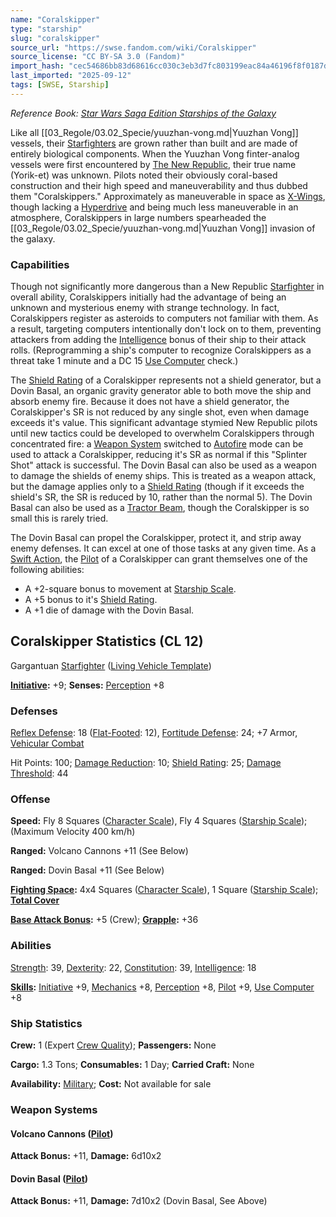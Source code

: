 ```yaml
---
name: "Coralskipper"
type: "starship"
slug: "coralskipper"
source_url: "https://swse.fandom.com/wiki/Coralskipper"
source_license: "CC BY-SA 3.0 (Fandom)"
import_hash: "cec54686bb83d68616cc030c3eb3d7fc803199eac84a46196f8f0187da82cc4c"
last_imported: "2025-09-12"
tags: [SWSE, Starship]
---
```

*Reference Book: [Star Wars Saga Edition Starships of the Galaxy](https://swse.fandom.com/wiki/Star_Wars_Saga_Edition_Starships_of_the_Galaxy)*

Like all [[03_Regole/03.02_Specie/yuuzhan-vong.md|Yuuzhan Vong]] vessels, their [Starfighters](https://swse.fandom.com/wiki/Starfighters) are grown rather than built and are made of entirely biological components. When the Yuuzhan Vong finter-analog vessels were first encountered by [The New Republic](https://swse.fandom.com/wiki/The_New_Republic), their true name (Yorik-et) was unknown. Pilots noted their obviously coral-based construction and their high speed and maneuverability and thus dubbed them "Coralskippers." Approximately as maneuverable in space as [X-Wings](https://swse.fandom.com/wiki/X-Wings), though lacking a [Hyperdrive](https://swse.fandom.com/wiki/Hyperdrive) and being much less maneuverable in an atmosphere, Coralskippers in large numbers spearheaded the [[03_Regole/03.02_Specie/yuuzhan-vong.md|Yuuzhan Vong]] invasion of the galaxy.

### Capabilities
Though not significantly more dangerous than a New Republic [Starfighter](https://swse.fandom.com/wiki/Starfighter) in overall ability, Coralskippers initially had the advantage of being an unknown and mysterious enemy with strange technology. In fact, Coralskippers register as asteroids to computers not familiar with them. As a result, targeting computers intentionally don't lock on to them, preventing attackers from adding the [Intelligence](https://swse.fandom.com/wiki/Intelligence) bonus of their ship to their attack rolls. (Reprogramming a ship's computer to recognize Coralskippers as a threat take 1 minute and a DC 15 [Use Computer](https://swse.fandom.com/wiki/Use_Computer) check.)

The [Shield Rating](https://swse.fandom.com/wiki/Shield_Rating) of a Coralskipper represents not a shield generator, but a Dovin Basal, an organic gravity generator able to both move the ship and absorb enemy fire. Because it does not have a shield generator, the Coralskipper's SR is not reduced by any single shot, even when damage exceeds it's value. This significant advantage stymied New Republic pilots until new tactics could be developed to overwhelm Coralskippers through concentrated fire: a [Weapon System](https://swse.fandom.com/wiki/Weapon_System) switched to [Autofire](https://swse.fandom.com/wiki/Autofire) mode can be used to attack a Coralskipper, reducing it's SR as normal if this "Splinter Shot" attack is successful. The Dovin Basal can also be used as a weapon to damage the shields of enemy ships. This is treated as a weapon attack, but the damage applies only to a [Shield Rating](https://swse.fandom.com/wiki/Shield_Rating) (though if it exceeds the shield's SR, the SR is reduced by 10, rather than the normal 5). The Dovin Basal can also be used as a [Tractor Beam](https://swse.fandom.com/wiki/Tractor_Beam), though the Coralskipper is so small this is rarely tried.

The Dovin Basal can propel the Coralskipper, protect it, and strip away enemy defenses. It can excel at one of those tasks at any given time. As a [Swift Action](https://swse.fandom.com/wiki/Swift_Action), the [Pilot](https://swse.fandom.com/wiki/Pilot_(Vehicle_Combat)) of a Coralskipper can grant themselves one of the following abilities:
- A +2-square bonus to movement at [Starship Scale](https://swse.fandom.com/wiki/Starship_Scale).
- A +5 bonus to it's [Shield Rating](https://swse.fandom.com/wiki/Shield_Rating).
- A +1 die of damage with the Dovin Basal.
## Coralskipper Statistics (CL 12)
Gargantuan [Starfighter](https://swse.fandom.com/wiki/Starfighter) ([Living Vehicle Template](https://swse.fandom.com/wiki/Living_Vehicle_Template))

**[Initiative](https://swse.fandom.com/wiki/Initiative):** +9; **Senses:** [Perception](https://swse.fandom.com/wiki/Perception) +8
### Defenses
[Reflex Defense](https://swse.fandom.com/wiki/Reflex_Defense_(Vehicles)): 18 ([Flat-Footed](https://swse.fandom.com/wiki/Flat-Footed): 12), [Fortitude Defense](https://swse.fandom.com/wiki/Fortitude_Defense_(Vehicles)): 24; +7 Armor, [Vehicular Combat](https://swse.fandom.com/wiki/Vehicular_Combat)

Hit Points: 100; [Damage Reduction](https://swse.fandom.com/wiki/Damage_Reduction): 10; [Shield Rating](https://swse.fandom.com/wiki/Shield_Rating): 25; [Damage Threshold](https://swse.fandom.com/wiki/Damage_Threshold_(Vehicles)): 44
### Offense
**Speed:** Fly 8 Squares ([Character Scale](https://swse.fandom.com/wiki/Character_Scale)), Fly 4 Squares ([Starship Scale](https://swse.fandom.com/wiki/Starship_Scale)); (Maximum Velocity 400 km/h)

**Ranged:** Volcano Cannons +11 (See Below)

**Ranged:** Dovin Basal +11 (See Below)

**[Fighting Space](https://swse.fandom.com/wiki/Fighting_Space):** 4x4 Squares ([Character Scale](https://swse.fandom.com/wiki/Character_Scale)), 1 Square ([Starship Scale](https://swse.fandom.com/wiki/Starship_Scale)); **[Total Cover](https://swse.fandom.com/wiki/Total_Cover)**

**[Base Attack Bonus](https://swse.fandom.com/wiki/Base_Attack_Bonus):** +5 (Crew); **[Grapple](https://swse.fandom.com/wiki/Grapple):** +36
### Abilities
[Strength](https://swse.fandom.com/wiki/Strength): 39, [Dexterity](https://swse.fandom.com/wiki/Dexterity): 22, [Constitution](https://swse.fandom.com/wiki/Constitution): 39, [Intelligence](https://swse.fandom.com/wiki/Intelligence): 18

**[Skills](https://swse.fandom.com/wiki/Skills):** [Initiative](https://swse.fandom.com/wiki/Initiative) +9, [Mechanics](https://swse.fandom.com/wiki/Mechanics) +8, [Perception](https://swse.fandom.com/wiki/Perception) +8, [Pilot](https://swse.fandom.com/wiki/Pilot) +9, [Use Computer](https://swse.fandom.com/wiki/Use_Computer) +8
### Ship Statistics
**Crew:** 1 (Expert [Crew Quality](https://swse.fandom.com/wiki/Crew_Quality)); **Passengers:** None

**Cargo:** 1.3 Tons; **Consumables:** 1 Day; **Carried Craft:** None

**Availability:** [Military](https://swse.fandom.com/wiki/Military); **Cost:** Not available for sale
### Weapon Systems
#### **Volcano Cannons ([Pilot](https://swse.fandom.com/wiki/Pilot_(Vehicle_Combat)))**
**Attack Bonus:** +11, **Damage:** 6d10x2
#### **Dovin Basal ([Pilot](https://swse.fandom.com/wiki/Pilot_(Vehicle_Combat)))**
**Attack Bonus:** +11, **Damage:** 7d10x2 (Dovin Basal, See Above)
